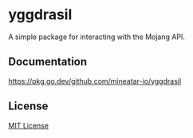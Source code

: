 # yggdrasil

A simple package for interacting with the Mojang API.

## Documentation

https://pkg.go.dev/github.com/mineatar-io/yggdrasil

## License

[MIT License](https://github.com/mineatar-io/yggdrasil/blob/main/LICENSE)